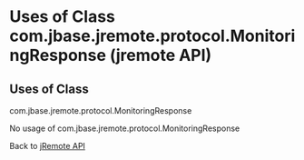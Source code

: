 # Uses of Class com.jbase.jremote.protocol.MonitoringResponse (jremote API)

<PageHeader />

## Uses of Class

com.jbase.jremote.protocol.MonitoringResponse

No usage of com.jbase.jremote.protocol.MonitoringResponse

Back to [jRemote API](./../../README.md)

<PageFooter />
